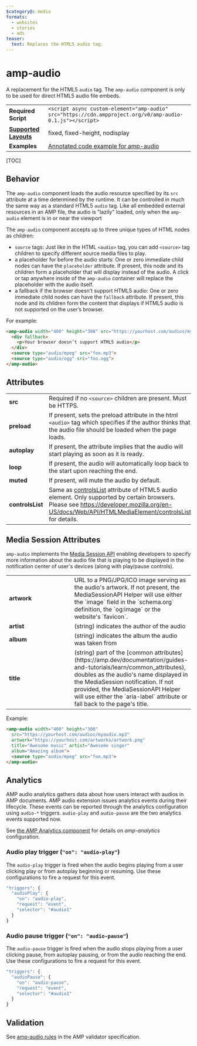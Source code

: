 ```yaml
---
$category@: media
formats:
  - websites
  - stories
  - ads
teaser:
  text: Replaces the HTML5 audio tag.
---
```

<!---
Copyright 2015 The AMP HTML Authors. All Rights Reserved.

Licensed under the Apache License, Version 2.0 (the "License");
you may not use this file except in compliance with the License.
You may obtain a copy of the License at

      http://www.apache.org/licenses/LICENSE-2.0

Unless required by applicable law or agreed to in writing, software
distributed under the License is distributed on an "AS-IS" BASIS,
WITHOUT WARRANTIES OR CONDITIONS OF ANY KIND, either express or implied.
See the License for the specific language governing permissions and
limitations under the License.
-->

# amp-audio

A replacement for the HTML5 <code>audio</code> tag. The <code>amp-audio</code> component is only to be used for direct HTML5 audio file embeds.

<table>
  <tr>
    <td class="col-fourty"><strong>Required Script</strong></td>
    <td><code>&lt;script async custom-element="amp-audio" src="https://cdn.ampproject.org/v0/amp-audio-0.1.js">&lt;/script></code></td>
  </tr>
   <tr>
     <td class="col-fourty"><strong><a href="https://amp.dev/documentation/guides-and-tutorials/develop/style_and_layout/control_layout">Supported Layouts</a></strong></td>
     <td>fixed, fixed-height, nodisplay</td>
  </tr>
  <tr>
    <td class="col-fourty"><strong>Examples</strong></td>
    <td><a href="https://amp.dev/documentation/examples/components/amp-audio/">Annotated code example for amp-audio</a></td>
  </tr>
</table>

[TOC]

## Behavior

The `amp-audio` component loads the audio resource specified by its `src` attribute at a time determined by the runtime. It can be controlled in much the same way as a standard HTML5 `audio` tag.
Like all embedded external resources in an AMP file, the audio is "lazily" loaded, only when the `amp-audio` element is in or near the viewport

The `amp-audio` component accepts up to three unique types of HTML nodes as children:

- `source` tags: Just like in the HTML `<audio>` tag, you can add `<source>` tag children to specify different source media files to play.
-  a placeholder for before the audio starts: One or zero immediate child nodes can have the `placeholder` attribute. If present, this node and its children form a placeholder that will display instead of the audio. A click or tap anywhere inside of the `amp-audio` container will replace the placeholder with the audio itself.
-  a fallback if the browser doesn’t support HTML5 audio: One or zero immediate child nodes can have the `fallback` attribute. If present, this node and its children form the content that displays if HTML5 audio is not supported on the user’s browser.

For example:
```html
<amp-audio width="400" height="300" src="https://yourhost.com/audios/myaudio.mp3">
  <div fallback>
    <p>Your browser doesn’t support HTML5 audio</p>
  </div>
  <source type="audio/mpeg" src="foo.mp3">
  <source type="audio/ogg" src="foo.ogg">
</amp-audio>
```

## Attributes
<table>
  <tr>
    <td width="40%"><strong>src</strong></td>
    <td>Required if no <code>&lt;source&gt;</code> children are present. Must be HTTPS.</td>
  </tr>
  <tr>
    <td width="40%"><strong>preload</strong></td>
    <td>If present, sets the preload attribute in the html <code>&lt;audio&gt;</code> tag which specifies if the author thinks that the audio file should be loaded when the page loads.</td>
  </tr>
  <tr>
    <td width="40%"><strong>autoplay</strong></td>
    <td>If present, the attribute implies that the audio will start playing as soon as
it is ready.</td>
  </tr>
  <tr>
    <td width="40%"><strong>loop</strong></td>
    <td>If present, the audio will automatically loop back to the start upon reaching the end.</td>
  </tr>
  <tr>
    <td width="40%"><strong>muted</strong></td>
    <td>If present, will mute the audio by default.</td>
  </tr>
  <tr>
    <td width="40%"><strong>controlsList</strong></td>
    <td>Same as <a href="https://developer.mozilla.org/en-US/docs/Web/API/HTMLMediaElement/controlsList">controlsList</a> attribute of HTML5 audio element. Only supported by certain browsers. Please see <a href="https://developer.mozilla.org/en-US/docs/Web/API/HTMLMediaElement/controlsList">https://developer.mozilla.org/en-US/docs/Web/API/HTMLMediaElement/controlsList</a> for details.</td>
  </tr>
</table>


## Media Session Attributes

`amp-audio` implements the [Media Session API](https://developers.google.com/web/updates/2017/02/media-session) enabling developers to specify more information about the audio file that is playing to be displayed in the notification center of user's devices (along with play/pause controls).

<table>
  <tr>
    <td width="40%"><strong>artwork</strong></td>
    <td>URL to a PNG/JPG/ICO image serving as the audio's artwork. If not present, the MediaSessionAPI Helper will use either the `image` field in the `schema.org` definition, the `og:image` or the website's `favicon`.</td>
  </tr>
  <tr>
    <td width="40%"><strong>artist</strong></td>
    <td>(string) indicates the author of the audio</td>
  </tr>
  <tr>
    <td width="40%"><strong>album</strong></td>
    <td>(string) indicates the album the audio was taken from</td>
  </tr>
  <tr>
    <td width="40%"><strong>title</strong></td>
    <td>(string) part of the [common attributes](https://amp.dev/documentation/guides-and-tutorials/learn/common_attributes), doubles as the audio's name displayed in the MediaSession notification. If not provided, the MediaSessionAPI Helper will use either the `aria-label` attribute or fall back to the page's title.</td>
  </tr>
</table>

Example:

```html
<amp-audio width="400" height="300"
  src="https://yourhost.com/audios/myaudio.mp3"
  artwork="https://yourhost.com/artworks/artwork.png"
  title="Awesome music" artist="Awesome singer"
  album="Amazing album">
  <source type="audio/mpeg" src="foo.mp3">
</amp-audio>
```

## Analytics
AMP audio analytics gathers data about how users interact with audios in AMP documents. AMP audio extension issues analytics events during their lifecycle. These events can be reported through the analytics configuration using `audio-*` triggers. `audio-play` and `audio-pause` are the two analytics events supported now.

See [the AMP Analytics component](../amp-analytics/amp-analytics.md) for details on *amp-analytics* configuration.


### Audio play trigger (`"on": "audio-play"`)

The `audio-play` trigger is fired when the audio begins playing from a user clicking play or from autoplay beginning or resuming. Use these configurations to fire a request for this event.

```javascript
"triggers": {
  "audioPlay": {
    "on": "audio-play",
    "request": "event",
    "selector": "#audio1"
  }
}
```

### Audio pause trigger (`"on": "audio-pause"`)

The `audio-pause` trigger is fired when the audio stops playing from a user clicking pause, from autoplay pausing, or from the audio reaching the end. Use these configurations to fire a request for this event.

```javascript
"triggers": {
  "audioPause": {
    "on": "audio-pause",
    "request": "event",
    "selector": "#audio1"
  }
}
```

## Validation

See [amp-audio rules](https://github.com/ampproject/amphtml/blob/master/extensions/amp-audio/validator-amp-audio.protoascii) in the AMP validator specification.
